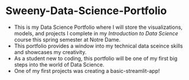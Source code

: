 # Sweeny-Data-Science-Portfolio
 - This is my Data Science Portfolio where I will store the visualizations, models, and projects I complete in my _Introduction to Data Science_ course this spring semester at Notre Dame.
 - This portfolio provides a window into my technical data sceince skills and showcases my creativity.
 - As a student new to coding, this portfolio will be one of my first big steps into the world of Data Science.
 - One of my first projects was creating a basic-streamlit-app!
